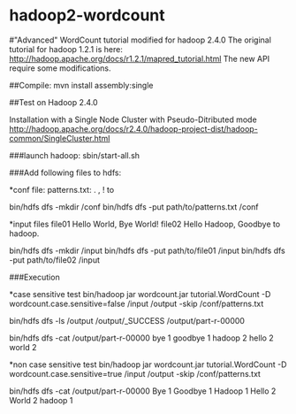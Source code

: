hadoop2-wordcount
=================

#"Advanced" WordCount tutorial modified for hadoop 2.4.0
The original tutorial for hadoop 1.2.1 is here: http://hadoop.apache.org/docs/r1.2.1/mapred_tutorial.html
The new API require some modifications.

##Compile:
mvn install assembly:single

##Test on Hadoop 2.4.0 

Installation with a Single Node Cluster with Pseudo-Ditributed mode
http://hadoop.apache.org/docs/r2.4.0/hadoop-project-dist/hadoop-common/SingleCluster.html

###launch hadoop:
sbin/start-all.sh

###Add following files to hdfs:

*conf file: patterns.txt:
\.
\,
\!
to

bin/hdfs dfs -mkdir /conf
bin/hdfs dfs -put path/to/patterns.txt /conf

*input files
file01
Hello World, Bye World! 
file02
Hello Hadoop, Goodbye to hadoop.

bin/hdfs dfs -mkdir /input
bin/hdfs dfs -put path/to/file01 /input
bin/hdfs dfs -put path/to/file02 /input

###Execution

*case sensitive test
bin/hadoop jar wordcount.jar tutorial.WordCount -D wordcount.case.sensitive=false /input /output -skip /conf/patterns.txt

bin/hdfs dfs -ls /output
/output/_SUCCESS
/output/part-r-00000

bin/hdfs dfs -cat /output/part-r-00000
bye	1
goodbye	1
hadoop	2
hello	2
world	2

*non case sensitive test
bin/hadoop jar wordcount.jar tutorial.WordCount -D wordcount.case.sensitive=true /input /output -skip /conf/patterns.txt

bin/hdfs dfs -cat /output/part-r-00000
Bye	1
Goodbye	1
Hadoop	1
Hello	2
World	2
hadoop	1

